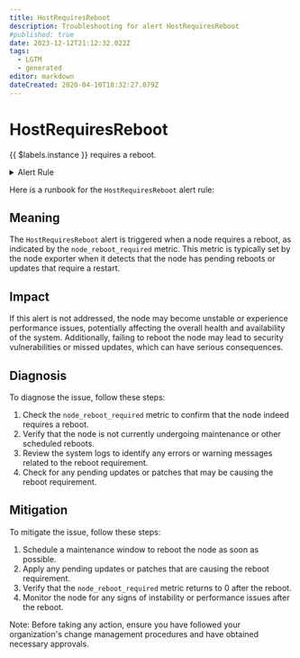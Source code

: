 ```yaml
---
title: HostRequiresReboot
description: Troubleshooting for alert HostRequiresReboot
#published: true
date: 2023-12-12T21:12:32.022Z
tags: 
  - LGTM
  - generated
editor: markdown
dateCreated: 2020-04-10T18:32:27.079Z
---
```


# HostRequiresReboot

{{ $labels.instance }} requires a reboot.

<details>
  <summary>Alert Rule</summary>

{{% rule "host-and-hardware/node-exporter.yml" "HostRequiresReboot" %}}

{{% comment %}}

```yaml
alert: HostRequiresReboot
expr: (node_reboot_required > 0) * on(instance) group_left (nodename) node_uname_info{nodename=~".+"}
for: 4h
labels:
    severity: info
annotations:
    summary: Host requires reboot (instance {{ $labels.instance }})
    description: |-
        {{ $labels.instance }} requires a reboot.
          VALUE = {{ $value }}
          LABELS = {{ $labels }}
    runbook: https://github.com/srerun/prometheus-alerts/blob/main/content/runbooks/node-exporter/HostRequiresReboot.md

```

{{% /comment %}}

</details>


Here is a runbook for the `HostRequiresReboot` alert rule:

## Meaning

The `HostRequiresReboot` alert is triggered when a node requires a reboot, as indicated by the `node_reboot_required` metric. This metric is typically set by the node exporter when it detects that the node has pending reboots or updates that require a restart.

## Impact

If this alert is not addressed, the node may become unstable or experience performance issues, potentially affecting the overall health and availability of the system. Additionally, failing to reboot the node may lead to security vulnerabilities or missed updates, which can have serious consequences.

## Diagnosis

To diagnose the issue, follow these steps:

1. Check the `node_reboot_required` metric to confirm that the node indeed requires a reboot.
2. Verify that the node is not currently undergoing maintenance or other scheduled reboots.
3. Review the system logs to identify any errors or warning messages related to the reboot requirement.
4. Check for any pending updates or patches that may be causing the reboot requirement.

## Mitigation

To mitigate the issue, follow these steps:

1. Schedule a maintenance window to reboot the node as soon as possible.
2. Apply any pending updates or patches that are causing the reboot requirement.
3. Verify that the `node_reboot_required` metric returns to 0 after the reboot.
4. Monitor the node for any signs of instability or performance issues after the reboot.

Note: Before taking any action, ensure you have followed your organization's change management procedures and have obtained necessary approvals.